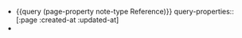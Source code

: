 - {{query (page-property note-type Reference)}}
  query-properties:: [:page :created-at :updated-at]
-